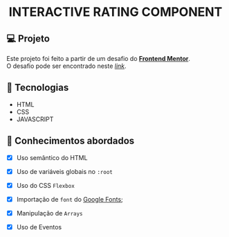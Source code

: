<h1 align="center">
  INTERACTIVE RATING COMPONENT
</h1>

## 💻 Projeto

Este projeto foi feito a partir de um desafio do [**Frontend Mentor**](https://www.frontendmentor.io). <br/>
O desafio pode ser encontrado neste [_link_](https://www.frontendmentor.io/challenges/interactive-rating-component-koxpeBUmI).


## 🚀 Tecnologias

- HTML
- CSS
- JAVASCRIPT


## 📔 Conhecimentos abordados

- [x]  Uso semântico do HTML
- [x]  Uso de variáveis globais no `:root`
- [x]  Uso do CSS `Flexbox`
- [x]  Importação de `font` do [Google Fonts](https://fonts.google.com/);
- [x]  Manipulação de `Arrays`
- [x]  Uso de Eventos

